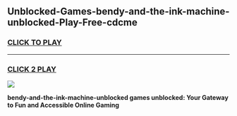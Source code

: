 
## Unblocked-Games-bendy-and-the-ink-machine-unblocked-Play-Free-cdcme
<h3>
<a href="https://premium76.site?title=bendy-and-the-ink-machine-unblocked&ref=18A1">CLICK TO PLAY</a></h3>
<hr>

<h3>
<a href="https://premium76.site?title=bendy-and-the-ink-machine-unblocked&ref=18A1">CLICK 2 PLAY</a>
  
</h3>

<a href="https://premium76.site?title=bendy-and-the-ink-machine-unblocked&ref=18A1"><img src="https://clearcache.store/games.png"></a>


**bendy-and-the-ink-machine-unblocked games unblocked: Your Gateway to Fun and Accessible Online Gaming**
